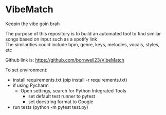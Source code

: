 # VibeMatch
Keepin the vibe goin brah

The purpose of this repository is to build an automated tool to find similar songs based on input such as a spotify link\
The similarities could include bpm, genre, keys, melodies, vocals, styles, etc

Github link is: https://github.com/bornwell23/VibeMatch


To set environment:
* install requirements.txt (pip install -r requirements.txt)
* if using Pycharm
  * Open settings, search for Python Integrated Tools
    * set default test runner to pytest
    * set docstring format to Google
* run tests (python -m pytest test.py)


